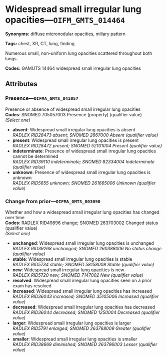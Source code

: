 # Widespread small irregular lung opacities—`OIFM_GMTS_014464`

**Synonyms:** diffuse micronodular opacities, miliary pattern

**Tags:** chest, XR, CT, lung, finding

Numerous small, non-uniform lung opacities scattered throughout both lungs.

**Codes:** GAMUTS 14464 widespread small irregular lung opacities

## Attributes

### Presence—`OIFMA_GMTS_841057`

Presence or absence of widespread small irregular lung opacities  
**Codes**: SNOMED 705057003 Presence (property) (qualifier value)  
*(Select one)*

- **absent**: Widespread small irregular lung opacities is absent  
_RADLEX RID28473 absent; SNOMED 2667000 Absent (qualifier value)_
- **present**: Widespread small irregular lung opacities is present  
_RADLEX RID28472 present; SNOMED 52101004 Present (qualifier value)_
- **indeterminate**: Presence of widespread small irregular lung opacities cannot be determined  
_RADLEX RID39110 indeterminate; SNOMED 82334004 Indeterminate (qualifier value)_
- **unknown**: Presence of widespread small irregular lung opacities is unknown  
_RADLEX RID5655 unknown; SNOMED 261665006 Unknown (qualifier value)_

### Change from prior—`OIFMA_GMTS_003090`

Whether and how a widespread small irregular lung opacities has changed over time  
**Codes**: RADLEX RID49896 change; SNOMED 263703002 Changed status (qualifier value)  
*(Select one)*

- **unchanged**: Widespread small irregular lung opacities is unchanged  
_RADLEX RID39268 unchanged; SNOMED 260388006 No status change (qualifier value)_
- **stable**: Widespread small irregular lung opacities is stable  
_RADLEX RID5734 stable; SNOMED 58158008 Stable (qualifier value)_
- **new**: Widespread small irregular lung opacities is new  
_RADLEX RID5720 new; SNOMED 7147002 New (qualifier value)_
- **resolved**: Widespread small irregular lung opacities seen on a prior exam has resolved  
- **increased**: Widespread small irregular lung opacities has increased  
_RADLEX RID36043 increased; SNOMED 35105006 Increased (qualifier value)_
- **decreased**: Widespread small irregular lung opacities has decreased  
_RADLEX RID36044 decreased; SNOMED 1250004 Decreased (qualifier value)_
- **larger**: Widespread small irregular lung opacities is larger  
_RADLEX RID5791 enlarged; SNOMED 263768009 Greater (qualifier value)_
- **smaller**: Widespread small irregular lung opacities is smaller  
_RADLEX RID38669 diminished; SNOMED 263796003 Lesser (qualifier value)_